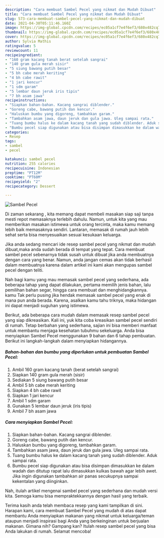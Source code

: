 ```yaml
---
description: "Cara membuat Sambel Pecel yang nikmat dan Mudah Dibuat"
title: "Cara membuat Sambel Pecel yang nikmat dan Mudah Dibuat"
slug: 573-cara-membuat-sambel-pecel-yang-nikmat-dan-mudah-dibuat
date: 2021-04-30T05:11:46.160Z
image: https://img-global.cpcdn.com/recipes/ec05a1cf7e4f6ef3/680x482cq70/sambel-pecel-foto-resep-utama.jpg
thumbnail: https://img-global.cpcdn.com/recipes/ec05a1cf7e4f6ef3/680x482cq70/sambel-pecel-foto-resep-utama.jpg
cover: https://img-global.cpcdn.com/recipes/ec05a1cf7e4f6ef3/680x482cq70/sambel-pecel-foto-resep-utama.jpg
author: Sylvia Mathis
ratingvalue: 5
reviewcount: 11
recipeingredient:
- "160 gram kacang tanah berat setelah sangrai"
- "140 gram gula merah sisir"
- "5 siung bawang putih besar"
- "5 bh cabe merah keriting"
- "4 bh cabe rawit"
- "1 jari kencur"
- "1 sdm garam"
- "5 lembar daun jeruk iris tipis"
- "7 bh asam jawa"
recipeinstructions:
- "Siapkan bahan-bahan. Kacang sangrai diblender."
- "Goreng cabe, bawang putih dan kencur."
- "Haluskan bumbu yang digoreng, tambahkan garam."
- "Tambahkan asam jawa, daun jeruk dan gula jawa. Uleg sampai rata."
- "Tuang bumbu halus ke dalam kacang tanah yang sudah diblender. Aduk sampai rata."
- "Bumbu pecel siap digunakan atau bisa disimpan dimasukkan ke dalam wadah dan ditutup rapat lalu dimasukkan kulkas bawah agar lebih awet. Jika ingin digunakan tambahkan air panas secukupnya sampai kekentalan yang diinginkan."
categories:
- Resep
tags:
- sambel
- pecel

katakunci: sambel pecel 
nutrition: 255 calories
recipecuisine: Indonesian
preptime: "PT12M"
cooktime: "PT60M"
recipeyield: "2"
recipecategory: Dessert

---
```



![Sambel Pecel](https://img-global.cpcdn.com/recipes/ec05a1cf7e4f6ef3/680x482cq70/sambel-pecel-foto-resep-utama.jpg)

Di zaman  sekarang , kita memang dapat membeli masakan siap saji tanpa mesti repot memasaknya terlebih dahulu. Namun, untuk kita yang mau memberikan masakan istimewa untuk orang tercinta, maka kamu memang lebih baik memasaknya sendiri. Lantaran, memasak di rumah jauh lebih sehat serta bisa menyesuaikan sesuai kesukaan keluarga.

Jika anda sedang mencari ide resep sambel pecel yang nikmat dan mudah dibuat,maka anda sudah berada di tempat yang tepat. Cara membuat sambel pecel  sebenarnya tidak susah untuk dibuat jika anda membuatnya dengan cara yang benar. Namun, anda jangan cemas akan tidak berhasil dalam membuatnya 
karena dalam artikel ini kami akan mengupas sambel pecel dengan teliti.  



Nah bagi kamu yang mau memasak sambel pecel yang sederhana, ada beberapa tahap yang dapat dilakukan, pertama memilih jenis bahan, lalu pemilihan bahan segar, hingga cara membuat dan menghidangkannya. kamu Tak perlu pusing jika hendak memasak sambel pecel yang enak di mana pun anda berada. Karena, asalkan kamu  tahu triknya, maka hidangan ini dapat menjadi suguhan yang istimewa.

Berikut, ada beberapa cara mudah dalam memasak resep sambel pecel yang siap dikreasikan. Kali ini, yuk kita coba kreasikan sambel pecel sendiri di rumah. Tetap berbahan yang sederhana, sajian ini bisa memberi manfaat untuk membantu menjaga kesehatan tubuhmu sekeluarga. Anda bisa menyiapkan Sambel Pecel menggunakan 9 bahan dan 6 tahap pembuatan. Berikut ini langkah-langkah dalam menyiapkan hidangannya.

<!--inarticleads1-->

##### Bahan-bahan dan bumbu yang diperlukan untuk pembuatan Sambel Pecel:

1. Ambil 160 gram kacang tanah (berat setelah sangrai)
1. Siapkan 140 gram gula merah (sisir)
1. Sediakan 5 siung bawang putih besar
1. Ambil 5 bh cabe merah keriting
1. Siapkan 4 bh cabe rawit
1. Siapkan 1 jari kencur
1. Ambil 1 sdm garam
1. Gunakan 5 lembar daun jeruk (iris tipis)
1. Ambil 7 bh asam jawa




<!--inarticleads2-->

##### Cara menyiapkan Sambel Pecel:

1. Siapkan bahan-bahan. Kacang sangrai diblender.
1. Goreng cabe, bawang putih dan kencur.
1. Haluskan bumbu yang digoreng, tambahkan garam.
1. Tambahkan asam jawa, daun jeruk dan gula jawa. Uleg sampai rata.
1. Tuang bumbu halus ke dalam kacang tanah yang sudah diblender. Aduk sampai rata.
1. Bumbu pecel siap digunakan atau bisa disimpan dimasukkan ke dalam wadah dan ditutup rapat lalu dimasukkan kulkas bawah agar lebih awet. Jika ingin digunakan tambahkan air panas secukupnya sampai kekentalan yang diinginkan.




Nah, itulah artikel mengenai  sambel pecel  yang sederhana dan mudah versi kita. Semoga kamu bisa mempraktekkannya dengan hasil yang terbaik. 

Terima kasih anda telah membaca resep yang kami tampilkan di sini. Harapan kami, cara membuat  Sambel Pecel yang mudah di atas dapat membantu Anda menyiapkan makanan yang nikmat untuk keluarga/teman ataupun menjadi inspirasi bagi Anda yang berkeinginan untuk berjualan makanan. Gimana nih? Gampang kan? Itulah resep sambel pecel yang bisa Anda lakukan di rumah. Selamat mencoba!

